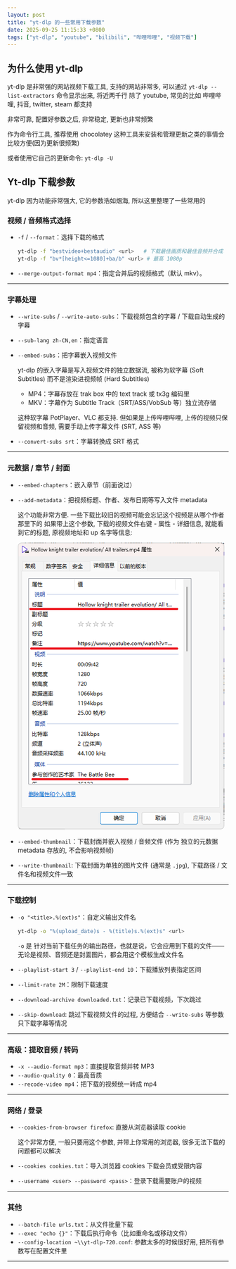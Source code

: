```yaml
---
layout: post
title: "yt-dlp 的一些常用下载参数"
date: 2025-09-25 11:15:33 +0800
tags: ["yt-dlp", "youtube", "bilibili", "哔哩哔哩", "视频下载"]
---
```


## 为什么使用 yt-dlp

yt-dlp 是非常强的网站视频下载工具, 支持的网站非常多, 可以通过 `yt-dlp --list-extractors` 命令显示出来, 将近两千行
除了 youtube, 常见的比如 哔哩哔哩, 抖音, twitter, steam 都支持

非常可靠, 配置好参数之后, 非常稳定, 更新也非常频繁

作为命令行工具, 推荐使用 chocolatey 这种工具来安装和管理更新之类的事情会比较方便(因为更新很频繁)

或者使用它自己的更新命令: `yt-dlp -U`

## Yt-dlp 下载参数

yt-dlp 因为功能非常强大, 它的参数浩如烟海, 所以这里整理了一些常用的

### 视频 / 音频格式选择

* `-f` / `--format`：选择下载的格式

  ```bash
  yt-dlp -f "bestvideo+bestaudio" <url>   # 下载最佳画质和最佳音频并合成
  yt-dlp -f "bv*[height<=1080]+ba/b" <url> # 最高 1080p
  ```

* `--merge-output-format mp4`：指定合并后的视频格式（默认 mkv）。

---

### 字幕处理

* `--write-subs` / `--write-auto-subs`：下载视频包含的字幕 / 下载自动生成的字幕
* `--sub-lang zh-CN,en`：指定语言
* `--embed-subs`：把字幕嵌入视频文件

  yt-dlp 的嵌入字幕是写入视频文件的独立数据流, 被称为软字幕 (Soft Subtitles) 而不是渲染进视频帧 (Hard Subtitles)

  * MP4：字幕存放在 trak box 中的 text track 或 tx3g 编码里
  * MKV：字幕作为 Subtitle Track（SRT/ASS/VobSub 等）独立流存储

  这种软字幕 PotPlayer、VLC 都支持. 但如果是上传哔哩哔哩, 上传的视频只保留视频和音频, 需要手动上传字幕文件 (SRT, ASS 等)

* `--convert-subs srt`：字幕转换成 SRT 格式

---

### 元数据 / 章节 / 封面

* `--embed-chapters`：嵌入章节（前面说过）
* `--add-metadata`：把视频标题、作者、发布日期等写入文件 metadata

  这个功能非常方便. 一些下载比较旧的视频可能会忘记这个视频是从哪个作者那里下的
  如果带上这个参数, 下载的视频文件右键 - 属性 - 详细信息, 就能看到它的标题, 原视频地址和 up 名字等信息:

  ![img](assets/2025-09-25-usage-of-yt-dlp-20250925120442.png)

* `--embed-thumbnail`：下载封面并嵌入视频 / 音频文件 (作为 独立的元数据 metadata 存放的, 不会影响视频帧)
* `--write-thumbnail`: 下载封面为单独的图片文件 (通常是 `.jpg`), 下载路径 / 文件名和视频文件一致

---

### 下载控制

* `-o "<title>.%(ext)s"`：自定义输出文件名

  ```bash
  yt-dlp -o "%(upload_date)s - %(title)s.%(ext)s" <url>
  ```

  `-o` 是 针对当前下载任务的输出路径，也就是说，它会应用到下载的文件——无论是视频、音频还是封面图片，都会用这个模板生成文件名

* `--playlist-start 3` / `--playlist-end 10`：下载播放列表指定区间
* `--limit-rate 2M`：限制下载速度
* `--download-archive downloaded.txt`：记录已下载视频，下次跳过
* `--skip-download`: 跳过下载视频文件的过程, 方便结合 `--write-subs` 等参数只下载字幕等情况

---

### 高级：提取音频 / 转码

* `-x --audio-format mp3`：直接提取音频并转 MP3
* `--audio-quality 0`：最高音质
* `--recode-video mp4`：把下载的视频统一转成 mp4

---

### 网络 / 登录

* `--cookies-from-browser firefox`: 直接从浏览器读取 cookie
  
  这个非常方便, 一般只要用这个参数, 并带上你常用的浏览器, 很多无法下载的问题都可以解决

* `--cookies cookies.txt`：导入浏览器 cookies 下载会员或受限内容
* `--username <user> --password <pass>`：登录下载需要账户的视频

---

### 其他

* `--batch-file urls.txt`：从文件批量下载
* `--exec "echo {}"`：下载后执行命令（比如重命名或移动文件）
* `--config-location ~\\yt-dlp-720.conf`: 参数太多的时候很好用, 把所有参数写在配置文件里

---

